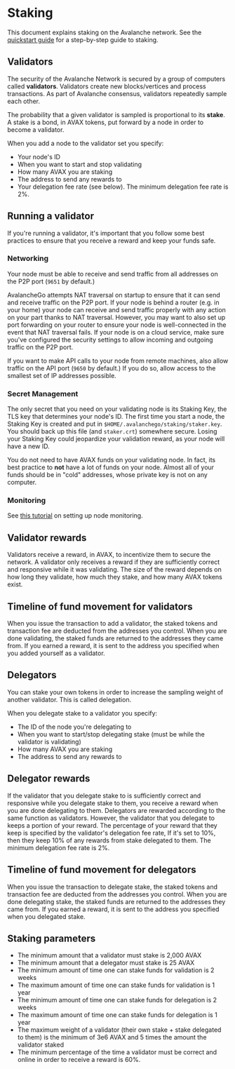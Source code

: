 # Staking

This document explains staking on the Avalanche network.
See the [quickstart guide](quickstart.md) for a step-by-step guide to staking.

## Validators

The security of the Avalanche Network is secured by a group of computers called **validators**.
Validators create new blocks/vertices and process transactions.
As part of Avalanche consensus, validators repeatedly sample each other.

The probability that a given validator is sampled is proportional to its **stake**.
A stake is a bond, in AVAX tokens, put forward by a node in order to become a validator.

When you add a node to the validator set you specify:

* Your node's ID
* When you want to start and stop validating
* How many AVAX you are staking
* The address to send any rewards to
* Your delegation fee rate (see below). The minimum delegation fee rate is 2%.

## Running a validator

If you're running a validator, it's important that you follow some best practices to ensure that you receive a reward and keep your funds safe.

### Networking

Your node must be able to receive and send traffic from all addresses on the P2P port (`9651` by default.)

AvalancheGo attempts NAT traversal on startup to ensure that it can send and receive traffic on the P2P port. 
If your node is behind a router (e.g. in your home) your node can receive and send traffic properly with any action on your part thanks to NAT traversal.
However, you may want to also set up port forwarding on your router to ensure your node is well-connected in the event that NAT traversal fails.
If your node is on a cloud service, make sure you've configured the security settings to allow incoming and outgoing traffic on the P2P port.

If you want to make API calls to your node from remote machines, also allow traffic on the API port (`9650` by default.) 
If you do so, allow access to the smallest set of IP addresses possible.

### Secret Management

The only secret that you need on your validating node is its Staking Key, the TLS key that determines your node's ID.
The first time you start a node, the Staking Key is created and put in `$HOME/.avalanchego/staking/staker.key`.
You should back up this file (and `staker.crt`) somewhere secure.
Losing your Staking Key could jeopardize your validation reward, as your node will have a new ID.

You do not need to have AVAX funds on your validating node.
In fact, its best practice to **not** have a lot of funds on your node.
Almost all of your funds should be in "cold" addresses, whose private key is not on any computer.

### Monitoring

See [this tutorial](tutorials/node-monitoring.md) on setting up node monitoring.

## Validator rewards

Validators receive a reward, in AVAX, to incentivize them to secure the network.
A validator only receives a reward if they are sufficiently correct and responsive while it was validating. 
The size of the reward depends on how long they validate, how much they stake, and how many AVAX tokens exist.

## Timeline of fund movement for validators

When you issue the transaction to add a validator, the staked tokens and transaction fee are deducted from the addresses you control.
When you are done validating, the staked funds are returned to the addresses they came from.
If you earned a reward, it is sent to the address you specified when you added yourself as a validator.

## Delegators

You can stake your own tokens in order to increase the sampling weight of another validator.
This is called delegation.

When you delegate stake to a validator you specify:

* The ID of the node you're delegating to
* When you want to start/stop delegating stake (must be while the validator is validating)
* How many AVAX you are staking
* The address to send any rewards to

## Delegator rewards

If the validator that you delegate stake to is sufficiently correct and responsive while you delegate stake to them, you receive a reward when you are done delegating to them.
Delegators are rewarded according to the same function as validators.
However, the validator that you delegate to keeps a portion of your reward.
The percentage of your reward that they keep is specified by the validator's delegation fee rate,
If it's set to 10%, then they keep 10% of any rewards from stake delegated to them. The minimum delegation fee rate is 2%.

## Timeline of fund movement for delegators

When you issue the transaction to delegate stake, the staked tokens and transaction fee are deducted from the addresses you control.
When you are done delegating stake, the staked funds are returned to the addresses they came from.
If you earned a reward, it is sent to the address you specified when you delegated stake.

## Staking parameters

* The minimum amount that a validator must stake is 2,000 AVAX
* The minimum amount that a delegator must stake is 25 AVAX
* The minimum amount of time one can stake funds for validation is 2 weeks
* The maximum amount of time one can stake funds for validation is 1 year
* The minimum amount of time one can stake funds for delegation is 2 weeks
* The maximum amount of time one can stake funds for delegation is 1 year
* The maximum weight of a validator (their own stake + stake delegated to them) is the minimum of 3e6 AVAX and 5 times the amount the validator staked
* The minimum percentage of the time a validator must be correct and online in order to receive a reward is 60%.